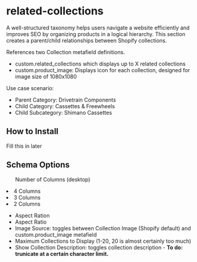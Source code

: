 # related-collections
<p>A well-structured taxonomy helps users navigate a website efficiently and improves SEO by organizing products in a logical hierarchy. This section creates a parent/child relationships between Shopify collections.</p>

<p>References two Collection metafield definitions.</p>
<ul>
<li>custom.related_collections which displays up to X related collections</li>
<li>custom.product_image: Displays icon for each collection, designed for image size of 1080x1080</li>
</ul>

<P>Use case scenario:</P>
<ul>
<li>Parent Category: Drivetrain Components</li>
<li>Child Category: Cassettes & Freewheels</li>
<li>Child Subcategory: Shimano Cassettes</li>  
</ul>

<h2>How to Install</h2>

<p>Fill this in later</p>

<h2>Schema Options</h2>

<ul>Number of Columns (desktop)</ul>
<li>4 Columns</li>
<li>3 Columns</li>
<li>2 Columns</li>
</ul>

<ul>
  <li>Aspect Ration</li>
  <li>Aspect Ratio</li>
    <li>Image Source: toggles between Collection Image (Shopify default) and custom.product_image metafield</li>
  <li>Maximum Collections to Display (1-20, 20 is almost certainly too much)</li>
  <li>Show Collection Description: toggles collection description - <strong>To do: trunicate at a certain character limit.</strong></li>
</ul>
